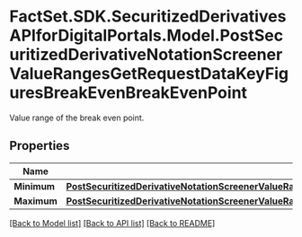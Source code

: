 # FactSet.SDK.SecuritizedDerivativesAPIforDigitalPortals.Model.PostSecuritizedDerivativeNotationScreenerValueRangesGetRequestDataKeyFiguresBreakEvenBreakEvenPoint
Value range of the break even point.

## Properties

Name | Type | Description | Notes
------------ | ------------- | ------------- | -------------
**Minimum** | [**PostSecuritizedDerivativeNotationScreenerValueRangesGetRequestDataFactorCertificatesConstantLeverageMinimum**](PostSecuritizedDerivativeNotationScreenerValueRangesGetRequestDataFactorCertificatesConstantLeverageMinimum.md) |  | [optional] 
**Maximum** | [**PostSecuritizedDerivativeNotationScreenerValueRangesGetRequestDataKeyFiguresBreakEvenBreakEvenPointMaximum**](PostSecuritizedDerivativeNotationScreenerValueRangesGetRequestDataKeyFiguresBreakEvenBreakEvenPointMaximum.md) |  | [optional] 

[[Back to Model list]](../README.md#documentation-for-models) [[Back to API list]](../README.md#documentation-for-api-endpoints) [[Back to README]](../README.md)

